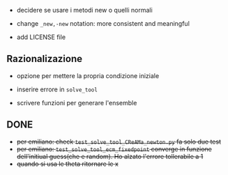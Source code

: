 * decidere se usare i metodi new o quelli normali

* change `_new,-new` notation: more consistent and meaningful

* add LICENSE file

Razionalizazione
----------------

* opzione per mettere la propria condizione iniziale

* inserire errore in `solve_tool`

* scrivere funzioni per generare l'ensemble


DONE
----

* ~~per emiliano: check `test_solve_tool_CReAMa_newton.py` fa solo due test~~
* ~~per emiliano: `test_solve_tool_ecm_fixedpoint` converge in funzione dell'initiual guess(che e random). Ho alzato l'errore tollerabile a 1~~
* ~~quando si usa le theta ritornare le x~~

